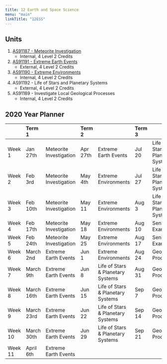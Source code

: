 ```yaml
---
title: 12 Earth and Space Science
menu: "main"
linkTitle: "12ESS"
---
```


## Units

1. [AS91187 - Meteorite Investigation](91187/)
    - Internal, 4 Level 2 Credits
2. [AS91191 - Extreme Earth Events](as91191/)
    - External, 4 Level 2 Credits
3. [AS91190 - Extreme Environments](91190/)
    - Internal, 4 Level 2 Credits
4. AS91192 - Life of Stars and Planetary Systems
    - External, 4 Level 2 Credits
5. AS91189 - Investigate Local Geological Processes
    - Internal, 4 Level 2 Credits

## 2020 Year Planner

|          | Term 1      |                          | Term 2    |                                    | Term 3  |                                    | Term 4   |             |
|:---------|:------------|:-------------------------|:----------|:-----------------------------------|:--------|:-----------------------------------|:---------|:------------|
| Week 1   | Jan 27th    | Meteorite Investigation  | Apr 27th  | Extreme Earth Events               | Jul 20  | Life of Stars & Planetary Systems  | Oct 12   | Revision    |
| Week 2   | Feb 3rd     | Meteorite Investigation  | May 4th   | Extreme Environments               | Jul 27  | Life of Stars & Planetary Systems  | Oct 19   | Revision    |
| Week 3   | Feb 10th    | Meteorite Investigation  | May 11    | Extreme Environments               | Aug 3   | Life of Stars & Planetary Systems  | Oct 26   | Revision    |
| Week 4   | Feb 17th    | Meteorite Investigation  | May 18    | Extreme Environments               | Aug 10  | Senior Exams                       | Nov 2    | Revision    |
| Week 5   | Feb 24th    | Meteorite Investigation  | May 25    | Extreme Environments               | Aug 17  | Senior Exams                       | Nov 9    | Exam Leave  |
| Week 6   | March 2nd   | Extreme Earth Events     | Jun 1     | Extreme Environments               | Aug 24  | Geological Processes               | Nov 16   | Exam Leave  |
| Week 7   | March 9th   | Extreme Earth Events     | Jun 8     | Life of Stars & Planetary Systems  | Aug 31  | Geological Processes               | Nov 23   | Exam Leave  |
| Week 8   | March 16th  | Extreme Earth Events     | Jun 15    | Life of Stars & Planetary Systems  | Sep 7   | Geological Processes               | Nov 30   | Exam Leave  |
| Week 9   | March 23rd  | Extreme Earth Events     | Jun 22    | Life of Stars & Planetary Systems  | Sep 14  | Geological Processes               | Dec 7th  | Exam Leave  |
| Week 10  | March 30th  | Extreme Earth Events     | Jun 29    | Life of Stars & Planetary Systems  | Sep 21  | Geological Processes               |          |             |
| Week 11  | April 6th   | Extreme Earth Events     |           |                                    |         |                                    |          |             |
